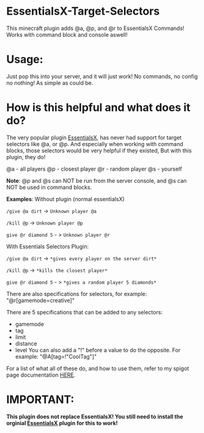 # EssentialsX-Target-Selectors
This minecraft plugin adds @a, @p, and @r to EssentialsX Commands! Works with command block and console aswell!

# Usage:
Just pop this into your server, and it will just work! No commands, no config no nothing! As simple as could be.

# How is this helpful and what does it do?
The very popular plugin [EssentialsX](https://essentialsx.net), has never had support for target selectors like @a, or @p. And especially when working with command blocks, those selectors would be very helpful if they existed, But with this plugin, they do!

@a - all players
@p - closest player
@r - random player
@s - yourself

**Note**: @p and @s can NOT be run from the server console, and @s can NOT be used in command blocks.

**Examples**:
Without plugin (normal essentialsX)

`/give @a dirt` -> `Unknown player @a`

`/kill @p` -> `Unknown player @p`

`give @r diamond 5` - > `Unknown player @r`

With Essentials Selectors Plugin:

`/give @a dirt` -> `*gives every player on the server dirt*`

`/kill @p` -> `*kills the closest player*`

`give @r diamond 5` - > `*gives a random player 5 diamonds*`

There are also specifications for selectors, for example: "@r[gamemode=creative]"

There are 5 specifications that can be added to any selectors:
 - gamemode
 - tag
 - limit
 - distance
 - level
You can also add a "!" before a value to do the opposite. For example: "@<!-- -->A[tag=!"CoolTag"]"

For a list of what all of these do, and how to use them, refer to my spigot page documentation [HERE](https://www.spigotmc.org/resources/essentialsx-selectors-a-p-r-addon.101057/field?field=documentation).

# IMPORTANT:
**This plugin does not replace EssentialsX! You still need to install the orginial [EssentialsX](https://essentialsx.net) plugin for this to work!**


